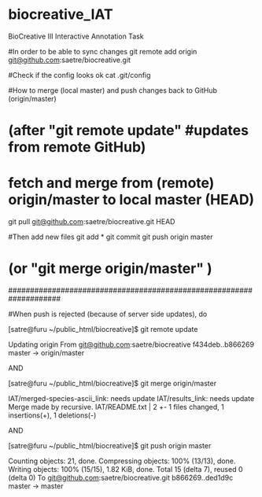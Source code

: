 biocreative_IAT
===============

BioCreative III Interactive Annotation Task

#In order to be able to sync changes
git remote add origin git@github.com:saetre/biocreative.git

#Check if the config looks ok
cat .git/config


#How to merge (local master) and push changes back to GitHub (origin/master)
# (after "git remote update"  #updates from remote GitHub)

# fetch and merge from (remote) origin/master to local master (HEAD)

git pull git@github.com:saetre/biocreative.git HEAD 

#Then add new files
git add *
git commit
git push origin master

 # (or "git merge origin/master" )

####################################################################

#When push is rejected (because of server side updates), do

[satre@furu ~/public_html/biocreative]$ git remote update

Updating origin
From git@github.com:saetre/biocreative
   f434deb..b866269  master     -> origin/master

AND

[satre@furu ~/public_html/biocreative]$ git merge origin/master

IAT/merged-species-ascii_link: needs update
IAT/results_link: needs update
Merge made by recursive.
 IAT/README.txt |    2 +-
 1 files changed, 1 insertions(+), 1 deletions(-)

AND

[satre@furu ~/public_html/biocreative]$ git push origin master

Counting objects: 21, done.
Compressing objects: 100% (13/13), done.
Writing objects: 100% (15/15), 1.82 KiB, done.
Total 15 (delta 7), reused 0 (delta 0)
To git@github.com:saetre/biocreative.git
   b866269..ded1d9c  master -> master
